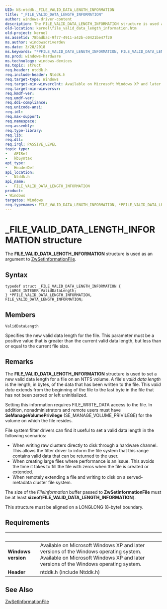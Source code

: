 ```yaml
---
UID: NS:ntddk._FILE_VALID_DATA_LENGTH_INFORMATION
title: "_FILE_VALID_DATA_LENGTH_INFORMATION"
author: windows-driver-content
description: The FILE_VALID_DATA_LENGTH_INFORMATION structure is used as an argument to ZwSetInformationFile.
old-location: kernel\file_valid_data_length_information.htm
old-project: kernel
ms.assetid: 78badbac-9f77-4911-a42b-c0421be47f20
ms.author: windowsdriverdev
ms.date: 3/28/2018
ms.keywords: "*PFILE_VALID_DATA_LENGTH_INFORMATION, FILE_VALID_DATA_LENGTH_INFORMATION, FILE_VALID_DATA_LENGTH_INFORMATION structure [Kernel-Mode Driver Architecture], PFILE_VALID_DATA_LENGTH_INFORMATION, PFILE_VALID_DATA_LENGTH_INFORMATION structure pointer [Kernel-Mode Driver Architecture], _FILE_VALID_DATA_LENGTH_INFORMATION, kernel.file_valid_data_length_information, kstruct_b_4db45831-d238-4274-b0f3-f1945e187eb5.xml, ntddk/FILE_VALID_DATA_LENGTH_INFORMATION, ntddk/PFILE_VALID_DATA_LENGTH_INFORMATION"
ms.prod: windows-hardware
ms.technology: windows-devices
ms.topic: struct
req.header: ntddk.h
req.include-header: Ntddk.h
req.target-type: Windows
req.target-min-winverclnt: Available on Microsoft Windows XP and later versions of the Windows operating system.
req.target-min-winversvr: 
req.kmdf-ver: 
req.umdf-ver: 
req.ddi-compliance: 
req.unicode-ansi: 
req.idl: 
req.max-support: 
req.namespace: 
req.assembly: 
req.type-library: 
req.lib: 
req.dll: 
req.irql: PASSIVE_LEVEL
topic_type:
-	APIRef
-	kbSyntax
api_type:
-	HeaderDef
api_location:
-	Ntddk.h
api_name:
-	FILE_VALID_DATA_LENGTH_INFORMATION
product:
- Windows
targetos: Windows
req.typenames: FILE_VALID_DATA_LENGTH_INFORMATION, *PFILE_VALID_DATA_LENGTH_INFORMATION
---
```


# _FILE_VALID_DATA_LENGTH_INFORMATION structure
The <b>FILE_VALID_DATA_LENGTH_INFORMATION</b> structure is used as an argument to <a href="https://msdn.microsoft.com/library/windows/hardware/ff567096">ZwSetInformationFile</a>.

## Syntax
```
typedef struct _FILE_VALID_DATA_LENGTH_INFORMATION {
  LARGE_INTEGER ValidDataLength;
} *PFILE_VALID_DATA_LENGTH_INFORMATION, FILE_VALID_DATA_LENGTH_INFORMATION;
```

## Members


`ValidDataLength`

Specifies the new valid data length for the file. This parameter must be a positive value that is greater than the current valid data length, but less than or equal to the current file size.

## Remarks
The <b>FILE_VALID_DATA_LENGTH_INFORMATION</b> structure is used to set a new valid data length for a file on an NTFS volume. A file's <i>valid data length</i> is the length, in bytes, of the data that has been written to the file. This <i>valid data</i> extends from the beginning of the file to the last byte in the file that has not been zeroed or left uninitialized. 

Setting this information requires FILE_WRITE_DATA access to the file. In addition, nonadministrators and remote users must have <b>SeManageVolumePrivilege</b> (SE_MANAGE_VOLUME_PRIVILEGE) for the volume on which the file resides. 

File system filter drivers can find it useful to set a valid data length in the following scenarios: 

<ul>
<li>
When writing raw clusters directly to disk through a hardware channel. This allows the filter driver to inform the file system that this range contains valid data that can be returned to the user. 

</li>
<li>
When creating large files where performance is an issue. This avoids the time it takes to fill the file with zeros when the file is created or extended. 

</li>
<li>
When remotely extending a file and writing to disk on a served-metadata cluster file system. 

</li>
</ul>
The size of the <i>FileInformation</i> buffer passed to <b>ZwSetInformationFile</b> must be at least <b>sizeof</b>(<b>FILE_VALID_DATA_LENGTH_INFORMATION</b>). 

This structure must be aligned on a LONGLONG (8-byte) boundary.

## Requirements
| &nbsp; | &nbsp; |
| ---- |:---- |
| **Windows version** | Available on Microsoft Windows XP and later versions of the Windows operating system. Available on Microsoft Windows XP and later versions of the Windows operating system. |
| **Header** | ntddk.h (include Ntddk.h) |

## See Also

<a href="https://msdn.microsoft.com/library/windows/hardware/ff567096">ZwSetInformationFile</a>